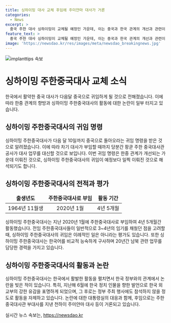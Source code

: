 ```yaml
---
title: 싱하이밍 대사 교체 후임에 주미얀마 대사가 거론
categories:
  - News
excerpt: >
  중국 주한 대사 싱하이밍이 교체될 예정인 가운데, 이는 중국과 한국 관계의 개선과 관련이 있을 것으로 추측된다. 싱 대사는 내정간섭 논란과 한국 정부의 비판을 일으킨 바 있으며, 정년을 맞아 임기를 채우지 못하고 귀임하는 것으로 파악되고 있다. 한국 여당은 싱 대사를 외교적으로 기피하는 인물로 지목하며 추방하고자 하는 의견을 제기하고 있는 상황이다. 후임으로는 주한 중국대사관 부대사를 지낸 천하이 주미얀마 대사의 이름이 거론되고 있다.
feature_text: >
  중국 주한 대사 싱하이밍이 교체될 예정인 가운데, 이는 중국과 한국 관계의 개선과 관련이 있을 것으로 추측된다. 싱 대사는 내정간섭 논란과 한국 정부의 비판을 일으킨 바 있으며, 정년을 맞아 임기를 채우지 못하고 귀임하는 것으로 파악되고 있다. 한국 여당은 싱 대사를 외교적으로 기피하는 인물로 지목하며 추방하고자 하는 의견을 제기하고 있는 상황이다. 후임으로는 주한 중국대사관 부대사를 지낸 천하이 주미얀마 대사의 이름이 거론되고 있다.
image: 'https://newsdao.kr/res/images/meta/newsdao_breakingnews.jpg'
---
```


<p><img src="https://newsdao.kr/res/images/meta/newsdao_breakingnews.jpg" alt="implanttips 속보" /></p>

<h1 data-ke-size="size26"><b>싱하이밍 주한중국대사 교체 소식</b></h1>

<p data-ke-size="size16">한국에서 활약한 중국 대사가 다음달 중국으로 귀임하게 될 것으로 전해졌습니다. 이에 따라 한중 관계의 향방과 싱하이밍 주한중국대사의 활동에 대한 논란이 일부 터지고 있습니다.</p>

<h2 data-ke-size="size24"><b>싱하이밍 주한중국대사의 귀임 명령</b></h2>

<p data-ke-size="size16">싱하이밍 주한중국대사가 다음 달 10일까지 중국으로 돌아오라는 귀임 명령을 받은 것으로 알려졌습니다. 이에 따라 차기 대사가 부임할 때까지 당분간 팡쿤 주한 중국대사관 공사가 대사 업무를 대신할 것으로 보입니다. 이번 귀임 명령은 한중 관계가 개선되는 가운데 이뤄진 것으로, 싱하이밍 주한중국대사의 귀임이 예정보다 일찍 이뤄진 것으로 해석되기도 합니다.</p>

<h2 data-ke-size="size24"><b>싱하이밍 주한중국대사의 전적과 평가</b></h2>

<table>
    <thead>
        <tr>
            <td style="text-align: center; height: 17px;"><b>출생년도</b></td>
            <td style="text-align: center; height: 17px;"><b>주한중국대사로 부임</b></td>
            <td style="text-align: center; height: 17px;"><b>활동 기간</b></td>
        </tr>
    </thead>
    <tbody>
        <tr>
            <td style="text-align: center; height: 17px;">1964년 11월생</td>
            <td style="text-align: center; height: 17px;">2020년 1월</td>
            <td style="text-align: center; height: 17px;">4년 5개월</td>
        </tr>
    </tbody>
</table>

<p data-ke-size="size16">싱하이밍 주한중국대사는 지난 2020년 1월에 주한중국대사로 부임하여 4년 5개월간 활동했습니다. 전임 주한중국대사들이 일반적으로 3~4년의 임기를 채웠던 점을 고려할 때, 싱하이밍 주한중국대사의 귀임은 이례적인 일은 아니라는 평가도 있습니다. 또한 싱하이밍 주한중국대사는 한국어를 비교적 능숙하게 구사하며 20년간 남북 관련 업무를 담당한 경력을 가지고 있습니다.</p>

<h2 data-ke-size="size24"><b>싱하이밍 주한중국대사의 활동과 논란</b></h2>

<p data-ke-size="size16">싱하이밍 주한중국대사는 한국에서 활발한 활동을 펼치면서 한국 정부와의 관계에서 논란을 빚은 적이 있습니다. 특히, 지난해 6월에 한국 정치 인물을 향한 발언으로 한국 외교부의 강한 유감을 표명하게 되었으며, 그 후로는 정부 주최 행사에도 참석하지 않을 정도로 활동을 자제하고 있습니다. 논란에 대한 대통령실의 대응과 함께, 후임으로는 주한중국대사관 부대사를 지낸 천하이 주미얀마 대사 등이 거론되고 있습니다.</p>
실시간 뉴스 속보는, <a href="https://newsdao.kr" rel="dofollow">https://newsdao.kr</a>


